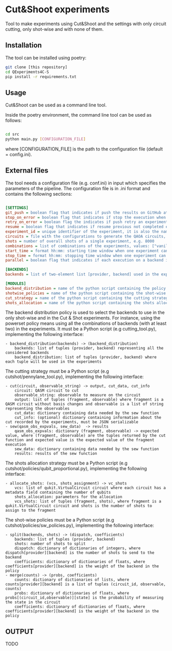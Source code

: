 # Cut&Shoot experiments
Tool to make experiments using Cut&Shoot and the settings with only circuit cutting, only shot-wise and with none of them.

## Installation
The tool can be installed using poetry:
```bash
git clone [this repository]
cd QExperiments4C-S
pip install -r requirements.txt
```

## Usage

Cut&Shoot can be used as a command line tool.

Inside the poetry environment, the command line tool can be used as follows:

```bash

cd src
python main.py [CONFIGURATION_FILE]

```

where [CONFIGURATION_FILE] is the path to the configuration file (default = config.ini).

## External files

The tool needs a configuration file (e.g. conf.ini) in input which specifies the parameters of the pipeline. The configuration file is in .ini format and contains the following sections:

```ini

[SETTINGS]
git_push = boolean flag that indicates if push the results on GitHub at the end, values: True or False
stop_on_error = boolean flag that indicates if stop the execution when there is an error in the experiments, values: True or False
retry_on_error = boolean flag the indicates if push retry an experiment that has failed, values: True or False
resume = boolean flag that indicates if resume previous not completed experiments. Warning: when False overwrite the experiments file for the same id: True or False
experiment_id = unique identifier of the experiment, it is also the name of the folder containing the results of the experiment, e.g test
circuits = file with the configurations to generate the QAOA circuits, e.g. "./mini_conf.json"
shots = number of overall shots of a single experiment, e.g. 8000
combinations = list of combinations of the experiments, values: ["vanilla","cc","sw","cc_sw"]
start_time = format hh:mm: starting time window when one experiment can start, allowed only in combination with stop_time, e.g. 08:00. When not specified there is no time window restriction.
stop_time = format hh:mm: stopping time window when one experiment can start, allowed only in combination with start_time, e.g. 20:00. When not specified there is no time window restriction.
parallel = boolean flag that indicates if each execution on a backend is on a different process, values: True or False

[BACKENDS]
backends = list of two-element list [provider, backend] used in the experiments, e.g. [["ibm_aer", "aer.fake_brisbane"], ["ibm_aer", "aer.fake_kyoto"]]. Currenlty only FakeBackendV2 are supported (https://docs.quantum.ibm.com/api/qiskit-ibm-runtime/fake_provider#fake-v2-backends). For such backends, use "ibm_aer" ad provider and prefix their name with "aer", to specify to run them on the AerSimulator. Currenlty only AerSimulator is supported. To use a perfect backend use "ibm_aer" as provider and "aer.perfect" as backend.

[MODULES]
backend_distribution = name of the python script containing the policy to combine the backends for the shot-wise, e.g. "backends_powerset"
shotwise_policies = name of the python script containing the shot-wise policies, e.g. ["cutshot.policies.sw_policies"]
cut_strategy = name of the python script containing the cutting strategy, e.g."cutshot.pennylane_tool"
shots_allocation = name of the python script containing the shots allocation strategy, e.g. "cutshot.policies.qubit_proportional"
```

The backend distribution policy is used to select the backends to use in the only shot-wise and in the Cut & Shot experiments.
For instance, using the powerset policy means using all the combinations of backends (with at least two) in the experiments.
It must be a Python script (e.g cutting_tool.py), implementing the following interface:
```
- backend_distribution(backends) -> (backend_distribution)
    backends: list of tuples (provider, backend) representing all the considered backends
    backend_distribution: list of tuples (provider, backend) where each tuple will be used in the experiments
```
The cutting strategy must be a Python script (e.g cutshot/pennylane_tool.py), implementing the following interface:
```
- cut(circuit, observable_string) -> output, cut_data, cut_info
    circuit: QASM circuit to cut
    observable_string: observable to measure on the circuit
    output: list of tuples (fragment, observable) where fragment is a QASM circuit without basis changes and observable is a list of string representing the observables
    cut_data: dictionary containing data needed by the sew function
    cut_info: (optional) dictionary containing information about the cut recorded by the experiments, must be JSON serializable
- sew(qasm_obs_expvals, sew_data)  -> results
    qasm_obs_expvals: dictionary (fragment, observable) -> expected value, where (fragment, observable) are the tuples returned by the cut function and expected value is the expected value of the fragment execution
    sew_data: dictionary containing data needed by the sew function
    results: results of the sew function
```

The shots allocation strategy must be a Python script (e.g cutshot/policies/qubit_proportional.py), implementing the following interface:
```
- allocate_shots: (vcs, shots_assignment) -> vc_shots
    vcs: list of qukit.VirtualCircuit circuit where each circuit has a metadata field containing the number of qubits
    shots_allocation: parameters for the allocation
    vcs_shots: list of tuples (fragment, shots), where fragment is a qukit.VirtualCircuit circuit and shots is the number of shots to assign to the fragment
```

The shot-wise policies must be a Python script (e.g cutshot/policies/sw_policies.py), implementing the following interface:
```
- split(backends, shots) -> (dispatch, coefficients)
    backends: list of tuples (provider, backend)
    shots: number of shots to split
    dispatch: dictionary of dictionaries of integers, where dispatch[provider][backend] is the number of shots to send to the backend
    coefficients: dictionary of dictionaries of floats, where coefficients[provider][backend] is the weight of the backend in the policy
- merge(counts) -> (probs, coefficients)
    counts: dictionary of dictionaries of lists, where counts[provider][backend] is a list of tuples (circuit_id, observable, counts)
    probs: dictionary of dictionaries of floats, where probs[(circuit_id,observable)][state] is the probability of measuring the state in the circuit
    coefficients: dictionary of dictionaries of floats, where coefficients[provider][backend] is the weight of the backend in the policy
```
## OUTPUT
TODO
